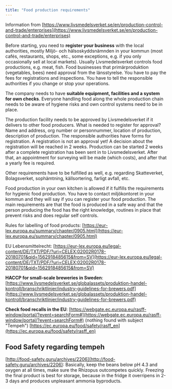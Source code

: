 ```yaml
---
title: "Food production requirements"
---
```


Information from [](https://www.livsmedelsverket.se/en/production-control-and-trade/enterprises)[https://www.livsmedelsverket.se/en/production-control-and-trade/enterprises](https://www.livsmedelsverket.se/en/production-control-and-trade/enterprises)

Before starting, you need to **register your business** with the local authorities, mostly Miljö- och hälsoskyddsnämnden in your kommun (most cafés, restaurants, shops, etc., some exceptions, e.g. if you only occasionally sell at local markets). Usually Livsmedelsverket controls food productions, e.g. meat, fish. Food businesses that primärproduktion (vegetables, bees) need approval from the länsstyrelse. You have to pay the fees for registrations and inspections. You have to tell the responsible authorities if you change or stop your operations.

The company needs to have **suitable equipment, facilities and a system for own checks**. Everyone handling food along the whole production chain needs to be aware of hygiene risks and own control systems need to be in place.

The production facility needs to be approved by Livsmedelsverket if it delivers to other food producers. What is needed to register for approval? Name and address, org number or personnummer, location of production, description of production. The responsible authorities have forms for registration. A registration is not an approval yet! A decision about the registration will be reached in 2 weeks. Production can be started 2 weeks after a complete registration has been sent in to Livsmedelsverket. After that, an appointment for surveying will be made (which costs), and after that a yearly fee is required.

Other requirements have to be fulfilled as well, e.g. regarding Skatteverket, Bolagsverket, sophämtning, källsortering, farligt avfall, etc.

Food production in your own kitchen is allowed if it fulfills the requirements for hygienic food production. You have to contact miljökontoret in your kommun and they will say if you can register your food production. The main requirements are that the food is produced in a safe way and that the person producing the food has the right knowledge, routines in place that prevent risks and does regular self controls.

Rules for labelling of food products: [](https://eur-lex.europa.eu/summary/chapter/0905.html)[https://eur-lex.europa.eu/summary/chapter/0905.html](https://eur-lex.europa.eu/summary/chapter/0905.html)

EU Lebensmittelrecht: [](https://eur-lex.europa.eu/legal-content/DE/TXT/PDF/?uri=CELEX:02002R0178-20180701&qid=1562918485615&from=SV)[https://eur-lex.europa.eu/legal-content/DE/TXT/PDF/?uri=CELEX:02002R0178-20180701&qid=1562918485615&from=SV](https://eur-lex.europa.eu/legal-content/DE/TXT/PDF/?uri=CELEX:02002R0178-20180701&qid=1562918485615&from=SV)

**HACCP for small-scale breweries in Sweden**: [](https://www.livsmedelsverket.se/globalassets/produktion-handel-kontroll/branschriktlinjer/industry-guidelines-for-brewers.pdf)[https://www.livsmedelsverket.se/globalassets/produktion-handel-kontroll/branschriktlinjer/industry-guidelines-for-brewers.pdf](https://www.livsmedelsverket.se/globalassets/produktion-handel-kontroll/branschriktlinjer/industry-guidelines-for-brewers.pdf)

**Check food recalls in the EU**: [](https://webgate.ec.europa.eu/rasff-window/portal/?event=searchForm#)[https://webgate.ec.europa.eu/rasff-window/portal/?event=searchForm#](https://webgate.ec.europa.eu/rasff-window/portal/?event=searchForm#) (nothing found with subject "Tempeh") [](https://ec.europa.eu/food/safety/rasff_en)[https://ec.europa.eu/food/safety/rasff_en](https://ec.europa.eu/food/safety/rasff_en)

## Food Safety regarding tempeh

[](http://food-safety.guru/archives/2206)[http://food-safety.guru/archives/2206](http://food-safety.guru/archives/2206): Basically, keep the beans below pH 4.3 and oxygen at all times, make sure the Rhizopus outcompetes quickly. Freezing the final product is best for storage, because in the fridge it overripens in 2-3 days and produces unpleasant ammonia byproducts.